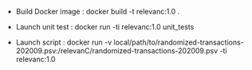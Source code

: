 - Build Docker image :
    docker build -t relevanc:1.0 .

- Launch unit test :
    docker run -ti relevanc:1.0 unit_tests

- Launch script :
    docker run -v local/path/to/randomized-transactions-202009.psv:/relevanC/randomized-transactions-202009.psv -ti relevanc:1.0
